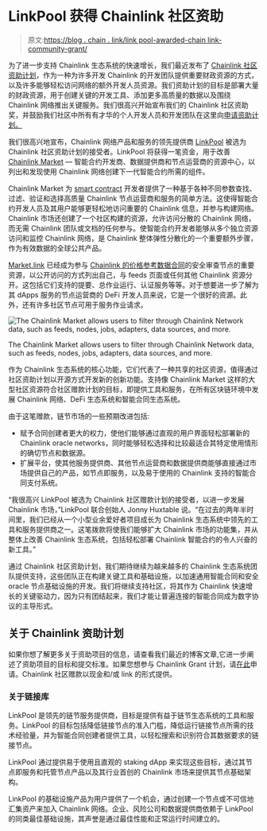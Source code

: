 # LinkPool 获得 Chainlink 社区资助

> 原文:[https://blog . chain . link/link pool-awarded-chain link-community-grant/](https://blog.chain.link/linkpool-awarded-chainlink-community-grant/)

为了进一步支持 Chainlink 生态系统的快速增长，我们最近发布了 [Chainlink 社区资助计划](https://blog.chain.link/introducing-the-chainlink-community-grant-program/)，作为一种为许多开发 Chainlink 的开发团队提供重要财政资源的方式，以及许多能够轻松访问网络的额外开发人员资源。我们资助计划的目标是部署大量的财政资源，用于创建关键的开发工具、添加更多高质量的数据以及围绕 Chainlink 网络推出关键服务。我们很高兴开始宣布我们的 Chainlink 社区资助奖，并鼓励我们社区中所有有才华的个人开发人员和开发团队在这里向[申请资助计划。](https://chainlinkgrants.typeform.com/to/efEbsq)

我们很高兴地宣布，Chainlink 网络产品和服务的领先提供商 [LinkPool](https://www.linkpool.io/) 被选为 Chainlink 社区资助计划的接受者。LinkPool 将获得一笔资金，用于改善 [Chainlink Market](https://market.link/) — 智能合约开发商、数据提供商和节点运营商的资源中心，以列出和发现使用 Chainlink 网络创建下一代智能合约所需的组件。

Chainlink Market 为 [smart contract](https://chain.link/education/smart-contracts) 开发者提供了一种基于各种不同参数查找、过滤、验证和选择高质量 Chainlink 节点运营商和服务的简单方法。这使得智能合约开发人员及其用户能够更轻松地访问重要的 Chainlink 信息，并参与构建网络。Chainlink 市场还创建了一个社区构建的资源，允许访问分散的 Chainlink 网络，而无需 Chainlink 团队或文档的任何参与。使智能合约开发者能够从多个独立资源访问和监控 Chainlink 网络，是 Chainlink 整体弹性分散化的一个重要额外步骤，作为有效数据的全球公共产品。

[Market.link](https://market.link/) 已经成为参与 [Chainlink 的价格参考数据合同](https://data.chain.link/)的安全审查节点的重要资源，以公开访问的方式列出自己，与 feeds 页面或任何其他 Chainlink 资源分开。这包括它们支持的提要、总作业运行、认证服务等等。对于想要进一步了解为其 dApps 服务的节点运营商的 DeFi 开发人员来说，它是一个很好的资源。此外，还有许多社区节点可用于服务作业请求。

![The Chainlink Market allows users to filter through Chainlink Network data, such as feeds, nodes, jobs, adapters, data sources, and more.](../Images/a189404e43ee696e27f0482f8e99cd8a.png)

<figcaption id="caption-attachment-655" class="wp-caption-text">The Chainlink Market allows users to filter through Chainlink Network data, such as feeds, nodes, jobs, adapters, data sources, and more.</figcaption>



作为 Chainlink 生态系统的核心功能，它们代表了一种共享的社区资源，值得通过社区资助计划以开源方式开发新的创新功能。支持像 Chainlink Market 这样的大型社区资源符合社区赠款计划的目标，即提供工具和服务，在所有区块链环境中发展 Chainlink 网络、DeFi 生态系统和智能合同生态系统。

由于这笔赠款，链节市场的一些预期改进包括:

*   赋予合同创建者更大的权力，使他们能够通过直观的用户界面轻松部署新的 Chainlink oracle networks，同时能够轻松选择和比较最适合其特定使用情形的确切节点和数据源。
*   扩展平台，使其他服务提供商、其他节点运营商和数据提供商能够直接通过市场提供自己的产品，如节点即服务，以及易于使用的 Chainlink 支持的智能合同支付系统。

“我很高兴 LinkPool 被选为 Chainlink 社区赠款计划的接受者，以进一步发展 Chainlink 市场，”LinkPool 联合创始人 Jonny Huxtable 说。“在过去的两年半时间里，我们已经从一个小型业余爱好者项目成长为 Chainlink 生态系统中领先的工具和服务提供商之一。这笔拨款将使我们能够扩大 Chainlink 市场的功能集，并从整体上改善 Chainlink 生态系统，包括轻松部署 Chainlink 智能合约的令人兴奋的新工具。”

通过 Chainlink 社区资助计划，我们期待继续为越来越多的 Chainlink 生态系统团队提供支持，这些团队正在构建关键工具和基础设施，以加速通用智能合同和安全 oracle 节点基础设施的开发。我们将继续支持社区，将其作为 Chainlink 快速增长的关键驱动力，因为只有团结起来，我们才能让普遍连接的智能合同成为数字协议的主导形式。

## 关于 Chainlink 资助计划

如果你想了解更多关于资助项目的信息，请查看我们最近的博客文章,它进一步阐述了资助项目的目标和提交标准。如果您想参与 Chainlink Grant 计划，请[在此](https://chainlinkgrants.typeform.com/to/efEbsq)申请。Chainlink 社区赠款以现金和/或 link 的形式提供。

### 关于链接库

LinkPool 是领先的链节服务提供商，目标是提供有益于链节生态系统的工具和服务。LinkPool 的目标包括降低链接节点的准入门槛，降低运行链接节点所需的技术经验量，并为智能合同创建者提供工具，以轻松搜索和识别符合其数据要求的链接节点。

LinkPool 通过提供易于使用且直观的 staking dApp 来实现这些目标，通过其节点即服务和托管节点产品以及其行业首创的 Chainlink 市场来提供其节点基础架构。

LinkPool 的基础设施产品为用户提供了一个机会，通过创建一个节点或不可信地汇集资产来加入 Chainlink 网络。企业、风险公司和数据提供商依赖于 LinkPool 的同类最佳基础设施，其声誉是通过最佳性能和正常运行时间建立的。